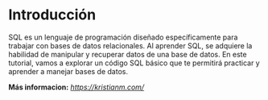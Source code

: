 # Introducción
SQL es un lenguaje de programación diseñado específicamente para trabajar con bases de datos relacionales. Al aprender SQL, se adquiere la habilidad de manipular y recuperar datos de una base de datos. En este tutorial, vamos a explorar un código SQL básico que te permitirá practicar y aprender a manejar bases de datos.

**Más informacion:** *https://kristianm.com/*